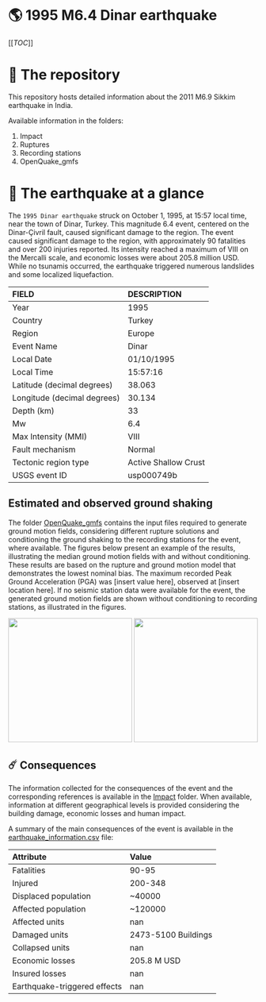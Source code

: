 # 🌎 1995 M6.4 Dinar earthquake
[[_TOC_]]

# 📂 The repository

This repository hosts detailed information about the 2011 M6.9 Sikkim earthquake in India.

Available information in the folders:

1. Impact
2. Ruptures
3. Recording stations
4. OpenQuake_gmfs


# 🚀 The earthquake at a glance 

The `1995 Dinar earthquake` struck on October 1, 1995, at 15:57 local time, near the town of Dinar, Turkey. This magnitude 6.4 event, centered on the Dinar-Çivril fault, caused significant damage to the region. The event caused significant damage to the region, with approximately 90 fatalities and over 200 injuries reported. Its intensity reached a maximum of VIII on the Mercalli scale, and economic losses were about 205.8 million USD. While no tsunamis occurred, the earthquake triggered numerous landslides and some localized liquefaction.

| FIELD | DESCRIPTION |
|:-------|:-------------|
| Year | 1995 |
| Country | Turkey |
| Region | Europe |
| Event Name | Dinar |
| Local Date | 01/10/1995 |
| Local Time | 15:57:16 |
| Latitude (decimal degrees) | 38.063 |
| Longitude (decimal degrees) | 30.134 |
| Depth (km) | 33 |
| Mw | 6.4 |
| Max Intensity (MMI) | VIII |
| Fault mechanism | Normal |
| Tectonic region type | Active Shallow Crust |
| USGS event ID | usp000749b |

## Estimated and observed ground shaking

The folder [OpenQuake_gmfs](./OpenQuake_gmfs/) contains the input files required to generate ground motion fields, considering different rupture solutions and conditioning the ground shaking to the recording stations for the event, where available. The figures below present an example of the results, illustrating the median ground motion fields with and without conditioning. These results are based on the rupture and ground motion model that demonstrates the lowest nominal bias. The maximum recorded Peak Ground Acceleration (PGA) was [insert value here], observed at [insert location here]. If no seismic station data were available for the event, the generated ground motion fields are shown without conditioning to recording stations, as illustrated in the figures.

<img src="./OpenQuake_gmfs/median_gmf_stations_none.png" height="250">
<img src="./OpenQuake_gmfs/median_gmf_stations_seismic.png" height="250">

## ☄️ Consequences

The information collected for the consequences of the event and the corresponding references is available in the [Impact](./Impact) folder. When available, information at different geographical levels is provided considering the building damage, economic losses and human impact.

A summary of the main consequences of the event is available in the [earthquake_information.csv](./earthquake_information.csv) file:

| Attribute | Value |
|:-------|:-------------|
| Fatalities | 90-95 |
| Injured | 200-348 |
| Displaced population | ~40000 |
| Affected population | ~120000 |
| Affected units | nan |
| Damaged units | 2473-5100 Buildings |
| Collapsed units | nan |
| Economic losses | 205.8 M USD |
| Insured losses | nan |
| Earthquake-triggered effects | nan |